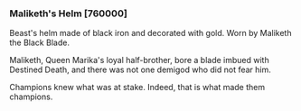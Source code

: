 ### Maliketh's Helm [760000]

Beast's helm made of black iron and decorated with gold. Worn by Maliketh the Black Blade.

Maliketh, Queen Marika's loyal half-brother, bore a blade imbued with Destined Death, and there was not one demigod who did not fear him.

Champions knew what was at stake. Indeed, that is what made them champions.
